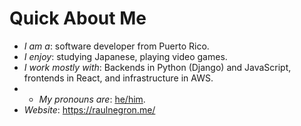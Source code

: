 # Quick About Me

* _I am a_: software developer from Puerto Rico.
* _I enjoy_: studying Japanese, playing video games.
* _I work mostly with_: Backends in Python (Django) and JavaScript, frontends in React, and infrastructure in AWS.
* * _My pronouns are_: [he/him](https://www.mypronouns.org/what-and-why).
* _Website_: https://raulnegron.me/
